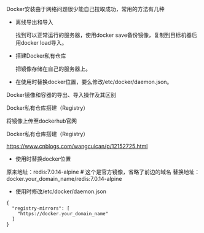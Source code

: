 Docker安装由于网络问题很少能自己拉取成功，常用的方法有几种

- 离线导出和导入

  找到可以正常运行的服务器，使用docker save备份镜像，复制到目标机器后用docker load导入。

- 搭建Docker私有仓库

  把镜像存储在自己的服务器上。

- 在使用时替换docker位置，要么修改/etc/docker/daemon.json。

                        


Docker镜像和容器的导出、导入操作及其区别

Docker私有仓库搭建（Registry）

将镜像上传至dockerhub官网






Docker私有仓库搭建（Registry）

https://www.cnblogs.com/wangcuican/p/12152725.html


- 使用时替换docker位置

原来地址：redis:7.0.14-alpine  # 这个是官方镜像，省略了前边的域名
替换地址：docker.your_domain_name/redis:7.0.14-alpine

- 使用时修改/etc/docker/daemon.json

~~~
{
  "registry-mirrors": [
    "https://docker.your_domain_name"
  ]
}
~~~